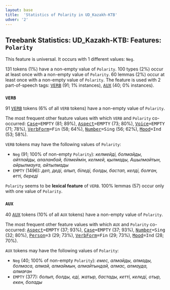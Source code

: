 ```yaml
---
layout: base
title:  'Statistics of Polarity in UD_Kazakh-KTB'
udver: '2'
---
```


## Treebank Statistics: UD_Kazakh-KTB: Features: `Polarity`

This feature is universal.
It occurs with 1 different values: `Neg`.

131 tokens (1%) have a non-empty value of `Polarity`.
100 types (2%) occur at least once with a non-empty value of `Polarity`.
60 lemmas (2%) occur at least once with a non-empty value of `Polarity`.
The feature is used with 2 part-of-speech tags: <tt><a href="kk_ktb-pos-VERB.html">VERB</a></tt> (91; 1% instances), <tt><a href="kk_ktb-pos-AUX.html">AUX</a></tt> (40; 0% instances).

### `VERB`

91 <tt><a href="kk_ktb-pos-VERB.html">VERB</a></tt> tokens (6% of all `VERB` tokens) have a non-empty value of `Polarity`.

The most frequent other feature values with which `VERB` and `Polarity` co-occurred: <tt><a href="kk_ktb-feat-Case.html">Case</a></tt><tt>=EMPTY</tt> (81; 89%), <tt><a href="kk_ktb-feat-Aspect.html">Aspect</a></tt><tt>=EMPTY</tt> (73; 80%), <tt><a href="kk_ktb-feat-Voice.html">Voice</a></tt><tt>=EMPTY</tt> (71; 78%), <tt><a href="kk_ktb-feat-VerbForm.html">VerbForm</a></tt><tt>=Fin</tt> (58; 64%), <tt><a href="kk_ktb-feat-Number.html">Number</a></tt><tt>=Sing</tt> (56; 62%), <tt><a href="kk_ktb-feat-Mood.html">Mood</a></tt><tt>=Ind</tt> (53; 58%).

`VERB` tokens may have the following values of `Polarity`:

* `Neg` (91; 100% of non-empty `Polarity`): <em>келмейді, болмайды, айтпайды, алаланбай, білмеймін, келмей, қылмады, Ашылмайтын, айрылмауға, айтылмады</em>
* `EMPTY` (1496): <em>деп, деді, алып, біледі, болды, бастап, келді, болған, өтті, береді</em>

`Polarity` seems to be **lexical feature** of `VERB`. 100% lemmas (57) occur only with one value of `Polarity`.

### `AUX`

40 <tt><a href="kk_ktb-pos-AUX.html">AUX</a></tt> tokens (10% of all `AUX` tokens) have a non-empty value of `Polarity`.

The most frequent other feature values with which `AUX` and `Polarity` co-occurred: <tt><a href="kk_ktb-feat-Aspect.html">Aspect</a></tt><tt>=EMPTY</tt> (37; 93%), <tt><a href="kk_ktb-feat-Case.html">Case</a></tt><tt>=EMPTY</tt> (37; 93%), <tt><a href="kk_ktb-feat-Number.html">Number</a></tt><tt>=Sing</tt> (32; 80%), <tt><a href="kk_ktb-feat-Person.html">Person</a></tt><tt>=3</tt> (29; 73%), <tt><a href="kk_ktb-feat-VerbForm.html">VerbForm</a></tt><tt>=Fin</tt> (29; 73%), <tt><a href="kk_ktb-feat-Mood.html">Mood</a></tt><tt>=Ind</tt> (28; 70%).

`AUX` tokens may have the following values of `Polarity`:

* `Neg` (40; 100% of non-empty `Polarity`): <em>емес, алмайды, алмады, болмаса, алмай, алмаймын, алмайтындай, алмас, алмауда, алмаған</em>
* `EMPTY` (377): <em>болып, болды, еді, жатыр, бастады, кетті, келеді, отыр, екен, болады</em>

